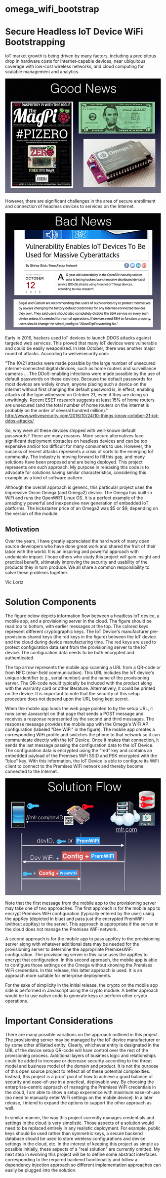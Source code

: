 # omega_wifi_bootstrap

Secure Headless IoT Device WiFi Bootstrapping
=================================

IoT market growth is being driven by many factors, including a precipitous
drop in hardware costs for Internet-capable devices, near ubiquitous
coverage with low-cost wireless networks, and cloud computing for scalable
management and analytics. 

![Solution](./images/GoodNews.png)

However, there are significant challenges in the
area of secure enrollment and connection of headless devices to services
on the Internet. 

![Solution](./images/BadNews.png)

Early in 2016, hackers used IoT devices to launch DDOS attacks
against targeted web services. This proved that many IoT devices were
vulnerable and could be easily weaponized.  In late October, there was
another major round of attacks.  According to welivesecurity.com:

"The 10/21 attacks were made possible by the large number of unsecured
internet-connected digital devices, such as home routers and surveillance
cameras ... The DDoS-enabling infections were made possible by the use of
default passwords on these devices. Because the default passwords for most
devices are widely known, anyone placing such a device on the internet
without first changing the default password is, in effect,
enabling attacks of the type witnessed on October 21, even if they
are doing so unwittingly. Recent ESET research suggests at least
15% of home routers are unsecured (and the total number of home
routers on the internet is probably on the order of several hundred million)."
http://www.welivesecurity.com/2016/10/24/10-things-know-october-21-iot-ddos-attacks/

So, why were all these devices shipped with well-known default passwords? There
are many reasons. More secure alternatives face significant deployment obstacles
on headless devices and can be too expensive and/or too difficult for many
consumers to use. However, the success of recent attacks represents a crisis
of sorts to the emerging IoT community.  The industry is moving forward to
fill this gap, and many solutions have been proposed and are being deployed.
This project represents one such approach. My purpose in releasing this code
is to advocate for solutions having similar characteristics, considering this
example as a kind of software pattern. 

Although the overall approach is generic, this particular project uses
the impressive Onion Omega (and Omega2) device. The Omega
has built-in WiFi and runs the OpenWRT Linux OS. It is a perfect example
of the amazingly powerful and inexpensive new generation of embedded IoT
platforms. The kickstarter price of an Omega2 was $5 or $9, depending on 
the version of the module.

Motivation
--------------------------------
Over the years, I have greatly appreciated the hard work of many open
source developers who have done great work and shared the fruit of their labor
with the world. It is an inspiring and powerful approach with undeniable
impact. I hope others who study this project will gain insight and practical
benefit, ultimately improving the security and usability of the products they
in turn produce. We all share a common responsibility to solve these problems
together.

Vic Lortz


Solution Components
=================================

The figure below depicts information flow between a headless IoT device, a
mobile app, and a provisioning server in the cloud. The figure should be
read top to bottom, with earlier messages at the top. The colored keys 
represent different cryptographic keys. The IoT Device's manufacturer 
pre-provisions shared keys (the red keys in the figure) between the IoT device
and the cloud during device manufacturing time. The red keys are used to
protect configuration data sent from the provisioning server to the IoT
device. The configuration data needs to be both encrypted and authenticated.

The top arrow represents the mobile app scanning a URL from a QR-code or
from NFC (near-field communication). This URL includes the IoT device's
unique identifier (e.g., serial number) and the name of the provisioning
server. The QR-code would typically be included with the product along
with the warranty card or other literature. Alternatively, it could
be printed on the device. It is important to note that the security of
this setup procedure does not depend upon the URL being kept secret.

When the mobile app loads the web page pointed to by the setup URL, it 
runs some Javascript on that page that sends a POST message and receives
a response represented by the second and third messages. The response message
provides the mobile app with the Omega's WiFi AP configuration (labeled
"Dev WiFI" in the figure). The mobile app creates a corresponding WiFi
profile and switches the phone to that network so it can communicate
directly with the IoT Device. Once it makes that connection, it sends the
last message passing the configuration data to the IoT Device. The configuration
data is encrypted using the "red" key and contains an embedded payload of
the Premises WiFi SSID and PSK encrypted with the "blue" key. With this
information, the IoT Device is able to configure its WiFi client to connect
to the Premises WiFi network and thereby become connected to the Internet.


![Solution](./images/SolutionFlow.png)


Note that the first message from the mobile app to the provisioning server 
may take one of two approaches. The first approach is for the mobile app to
encrypt Premises WiFi configuration (typically entered by the user)
using the appKey (depicted in blue) 
and pass just the encrypted PremWiFi (without appKey) to the server. This 
approach is appropriate if the server in the cloud does not manage the
Premises WiFi network. 

A second approach is for the mobile app to pass
appKey to the provisioning server along with whatever additional data
may be needed for the provisioning server to determine the appropriate
PremisesWiFi configuration. The provisioning server in this case uses
the appKey to encrypt that configuration. In this second approach, the
mobile app is able to configure those settings on the Omega without knowing the 
Premises WiFi credentials. In this release, this latter approach is used. It is 
an approach more suitable for enterprise deployments.

For the sake of simplicity in the initial release, the crypto on the mobile
app side is performed in Javascript using the crypto module. A better 
approach would be to use native code to generate keys or perform other
crypto operations. 

Important Considerations
========================

There are many possible variations on the approach outlined in this project.
The provisioning server may be managed by the IoT device manufacturer or by 
some other afiliatied entity. Clearly, whichever entity is designated in the
URL of the device setup QR-code will have control over the rest of the
provisioning process. Additional layers of business logic and
relationships could be added to increase or decrease security according to
the threat model and business model of the domain and product. It is not the
purpose of this open source project to reflect all of these potential
complexities. Instead, this project is a proof point of how to achieve a 
good balance of security and ease-of-use in a practical, deployable way. By 
choosing the enterprise-centric approach of managing the Premises WiFi 
credentials in the cloud, I am able to show a setup experience with 
maximum ease-of-use (no need to manually enter WiFi settings on the mobile
device). In a later release, I intend to expand the options to support the
other approach as well. 

In similar manner, the way this project currently manages credentials and
settings in the cloud is very simplistic. Those aspects of a solution would
need to be replaced entirely in any realistic deployment. For example, public
keys should be used rather than symmetric keys, a secure backend database should
be used to store wireless configurations and device settings in the cloud, 
etc. In the interest of keeping this project as simple as possible initially, 
these aspects of a "real solution" are currently omitted. My next step in 
evolving this project will be to define some abstract interfaces corresponding
to the required backend functionality and follow a dependency injection 
approach so different implementation approaches can easily be plugged into
the solution.

